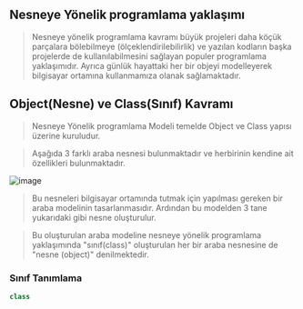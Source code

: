 ## Nesneye Yönelik programlama yaklaşımı ##

> Nesneye yönelik programlama kavramı büyük projeleri daha köçük parçalara bölebilmeye (ölçeklendirilebilirlik) ve yazılan kodların başka projelerde de kullanılabilmesini sağlayan populer programlama yaklaşımıdır.
> Ayrıca günlük hayattaki her bir objeyi modelleyerek bilgisayar ortamına kullanmamıza olanak sağlamaktadır.


## Object(Nesne) ve Class(Sınıf) Kavramı ##

> Nesneye Yönelik programlama Modeli temelde Object ve Class yapısı üzerine kuruludur.

> Aşağıda 3 farklı araba nesnesi bulunmaktadır ve herbirinin kendine ait özellikleri bulunmaktadır. 

![image](https://user-images.githubusercontent.com/28144917/135962939-17c547d4-8370-48a3-b92d-617defe5ef8f.png)

> Bu nesneleri bilgisayar ortamında tutmak için  yapılması gereken bir araba modelinin tasarlanmasıdır. Ardından bu modelden 3 tane yukarıdaki gibi nesne oluşturulur. 

> Bu oluşturulan araba modeline  nesneye yönelik programlama yaklaşımında "sınıf(class)" oluşturulan her bir araba nesnesine de "nesne (object)" denilmektedir.

### Sınıf Tanımlama ###

```csharp 
class

```

